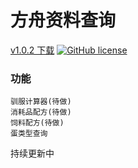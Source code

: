 # 方舟资料查询

[v1.0.2 下载](https://github.com/star-hengxing/ARK-assistant/releases)
[![GitHub license](https://img.shields.io/github/license/star-hengxing/ARK-assistant)](https://github.com/star-hengxing/ARK-assistant/blob/master/LICENSE)
### 功能

    驯服计算器(待做)
    消耗品配方(待做)
    饲料配方(待做)
    蛋类型查询

持续更新中
